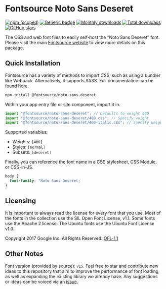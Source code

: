 # Fontsource Noto Sans Deseret

[![npm (scoped)](https://img.shields.io/npm/v/@fontsource/noto-sans-deseret?color=brightgreen)](https://www.npmjs.com/package/@fontsource/noto-sans-deseret) [![Generic badge](https://img.shields.io/badge/fontsource-passing-brightgreen)](https://github.com/fontsource/fontsource) [![Monthly downloads](https://badgen.net/npm/dm/@fontsource/noto-sans-deseret)](https://github.com/fontsource/fontsource) [![Total downloads](https://badgen.net/npm/dt/@fontsource/noto-sans-deseret)](https://github.com/fontsource/fontsource) [![GitHub stars](https://img.shields.io/github/stars/fontsource/fontsource.svg?style=social&label=Star)](https://github.com/fontsource/fontsource/stargazers)

The CSS and web font files to easily self-host the “Noto Sans Deseret” font. Please visit the main [Fontsource website](https://fontsource.org/fonts/noto-sans-deseret) to view more details on this package.

## Quick Installation

Fontsource has a variety of methods to import CSS, such as using a bundler like Webpack. Alternatively, it supports SASS. Full documentation can be found [here](https://fontsource.org/docs/introduction).

```javascript
npm install @fontsource/noto-sans-deseret
```

Within your app entry file or site component, import it in.

```javascript
import "@fontsource/noto-sans-deseret"; // Defaults to weight 400
import "@fontsource/noto-sans-deseret/400.css"; // Specify weight
import "@fontsource/noto-sans-deseret/400-italic.css"; // Specify weight and style

```

Supported variables:
- Weights: `[400]`
- Styles: `[normal]`
- Subsets: `[deseret]`

Finally, you can reference the font name in a CSS stylesheet, CSS Module, or CSS-in-JS.

```css
body {
  font-family: "Noto Sans Deseret;
}
```

## Licensing
It is important to always read the license for every font that you use.
Most of the fonts in the collection use the SIL Open Font License, v1.1. Some fonts use the Apache 2 license. The Ubuntu fonts use the Ubuntu Font License v1.0.

Copyright 2017 Google Inc. All Rights Reserved.
[OFL-1.1](http://scripts.sil.org/OFL)

## Other Notes
Font version (provided by source): `v15`.
Feel free to star and contribute new ideas to this repository that aim to improve the performance of font loading, as well as expanding the existing library we already have. Any suggestions or ideas can be voiced via an [issue](https://github.com/fontsource/fontsource/issues).